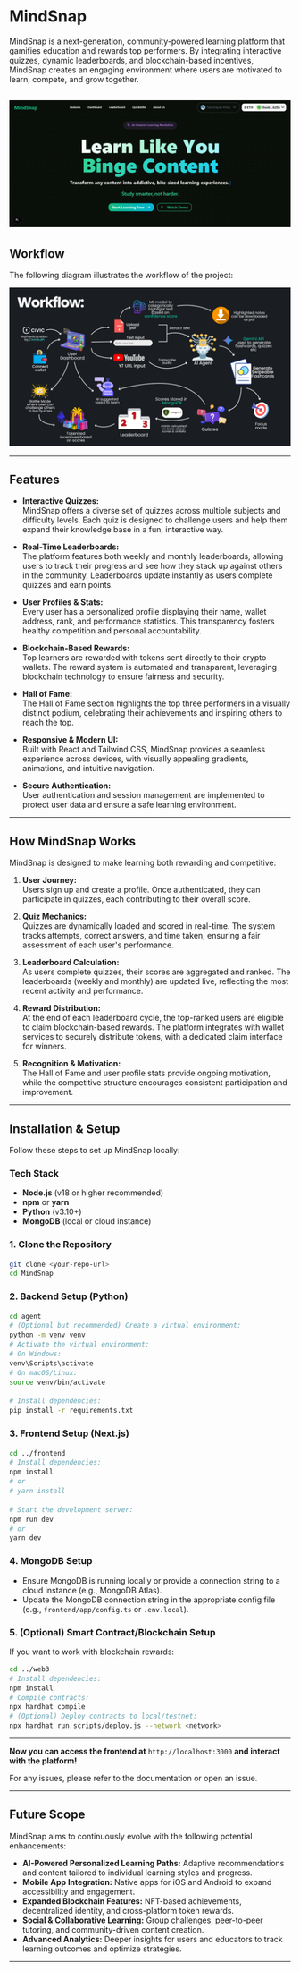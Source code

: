 # MindSnap

MindSnap is a next-generation, community-powered learning platform that gamifies education and rewards top performers. By integrating interactive quizzes, dynamic leaderboards, and blockchain-based incentives, MindSnap creates an engaging environment where users are motivated to learn, compete, and grow together.

![alt text](images/image.png)
---

## Workflow

The following diagram illustrates the workflow of the project:

![Workflow](images/workflow.png)

---

## Features

- **Interactive Quizzes:**  
  MindSnap offers a diverse set of quizzes across multiple subjects and difficulty levels. Each quiz is designed to challenge users and help them expand their knowledge base in a fun, interactive way.

- **Real-Time Leaderboards:**  
  The platform features both weekly and monthly leaderboards, allowing users to track their progress and see how they stack up against others in the community. Leaderboards update instantly as users complete quizzes and earn points.

- **User Profiles & Stats:**  
  Every user has a personalized profile displaying their name, wallet address, rank, and performance statistics. This transparency fosters healthy competition and personal accountability.

- **Blockchain-Based Rewards:**  
  Top learners are rewarded with tokens sent directly to their crypto wallets. The reward system is automated and transparent, leveraging blockchain technology to ensure fairness and security.

- **Hall of Fame:**  
  The Hall of Fame section highlights the top three performers in a visually distinct podium, celebrating their achievements and inspiring others to reach the top.

- **Responsive & Modern UI:**  
  Built with React and Tailwind CSS, MindSnap provides a seamless experience across devices, with visually appealing gradients, animations, and intuitive navigation.

- **Secure Authentication:**  
  User authentication and session management are implemented to protect user data and ensure a safe learning environment.

---

## How MindSnap Works

MindSnap is designed to make learning both rewarding and competitive:

1. **User Journey:**  
   Users sign up and create a profile. Once authenticated, they can participate in quizzes, each contributing to their overall score.

2. **Quiz Mechanics:**  
   Quizzes are dynamically loaded and scored in real-time. The system tracks attempts, correct answers, and time taken, ensuring a fair assessment of each user's performance.

3. **Leaderboard Calculation:**  
   As users complete quizzes, their scores are aggregated and ranked. The leaderboards (weekly and monthly) are updated live, reflecting the most recent activity and performance.

4. **Reward Distribution:**  
   At the end of each leaderboard cycle, the top-ranked users are eligible to claim blockchain-based rewards. The platform integrates with wallet services to securely distribute tokens, with a dedicated claim interface for winners.

5. **Recognition & Motivation:**  
   The Hall of Fame and user profile stats provide ongoing motivation, while the competitive structure encourages consistent participation and improvement.

---


## Installation & Setup

Follow these steps to set up MindSnap locally:

### Tech Stack
- **Node.js** (v18 or higher recommended)
- **npm** or **yarn**
- **Python** (v3.10+)
- **MongoDB** (local or cloud instance)

### 1. Clone the Repository
```bash
git clone <your-repo-url>
cd MindSnap
```

### 2. Backend Setup (Python)
```bash
cd agent
# (Optional but recommended) Create a virtual environment:
python -m venv venv
# Activate the virtual environment:
# On Windows:
venv\Scripts\activate
# On macOS/Linux:
source venv/bin/activate

# Install dependencies:
pip install -r requirements.txt
```

### 3. Frontend Setup (Next.js)
```bash
cd ../frontend
# Install dependencies:
npm install
# or
# yarn install

# Start the development server:
npm run dev
# or
yarn dev
```

### 4. MongoDB Setup
- Ensure MongoDB is running locally or provide a connection string to a cloud instance (e.g., MongoDB Atlas).
- Update the MongoDB connection string in the appropriate config file (e.g., `frontend/app/config.ts` or `.env.local`).

### 5. (Optional) Smart Contract/Blockchain Setup
If you want to work with blockchain rewards:
```bash
cd ../web3
# Install dependencies:
npm install
# Compile contracts:
npx hardhat compile
# (Optional) Deploy contracts to local/testnet:
npx hardhat run scripts/deploy.js --network <network>
```

---

**Now you can access the frontend at** `http://localhost:3000` **and interact with the platform!**

For any issues, please refer to the documentation or open an issue.

---

## Future Scope

MindSnap aims to continuously evolve with the following potential enhancements:

- **AI-Powered Personalized Learning Paths:**
  Adaptive recommendations and content tailored to individual learning styles and progress.
- **Mobile App Integration:**
  Native apps for iOS and Android to expand accessibility and engagement.
- **Expanded Blockchain Features:**
  NFT-based achievements, decentralized identity, and cross-platform token rewards.
- **Social & Collaborative Learning:**
  Group challenges, peer-to-peer tutoring, and community-driven content creation.
- **Advanced Analytics:**
  Deeper insights for users and educators to track learning outcomes and optimize strategies.

---